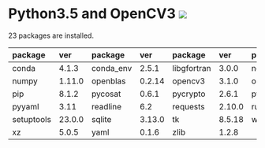 Python3.5 and OpenCV3 [![](https://badge.imagelayers.io/tsutomu7/python-opencv:latest.svg)](https://imagelayers.io/?images=tsutomu7/python-opencv:latest)
====

23 packages are installed.

package|ver|package|ver|package|ver|package|ver
:--|:--|:--|:--|:--|:--|:--|:--
conda|4.1.3|conda_env|2.5.1|libgfortran|3.0.0|nomkl|1.0
numpy|1.11.0|openblas|0.2.14|opencv3|3.1.0|openssl|1.0.2h
pip|8.1.2|pycosat|0.6.1|pycrypto|2.6.1|python|3.5.1
pyyaml|3.11|readline|6.2|requests|2.10.0|ruamel_yaml|0.11.7
setuptools|23.0.0|sqlite|3.13.0|tk|8.5.18|wheel|0.29.0
xz|5.0.5|yaml|0.1.6|zlib|1.2.8|
